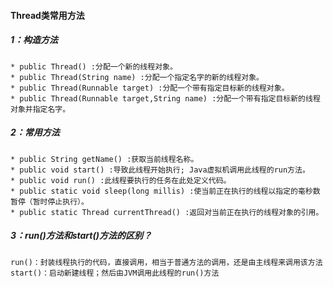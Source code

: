 #### Thread类常用方法

##### 1：构造方法
    * public Thread() :分配一个新的线程对象。
    * public Thread(String name) :分配一个指定名字的新的线程对象。  
    * public Thread(Runnable target) :分配一个带有指定目标新的线程对象。 
    * public Thread(Runnable target,String name) :分配一个带有指定目标新的线程对象并指定名字。

##### 2：常用方法
    * public String getName() :获取当前线程名称。 
    * public void start() :导致此线程开始执行; Java虚拟机调用此线程的run方法。
    * public void run() :此线程要执行的任务在此处定义代码。 
    * public static void sleep(long millis) :使当前正在执行的线程以指定的毫秒数暂停（暂时停止执行）。 
    * public static Thread currentThread() :返回对当前正在执行的线程对象的引用。

##### 3：run()方法和start()方法的区别？
    run()：封装线程执行的代码，直接调用，相当于普通方法的调用，还是由主线程来调用该方法
    start()：启动新建线程；然后由JVM调用此线程的run()方法    